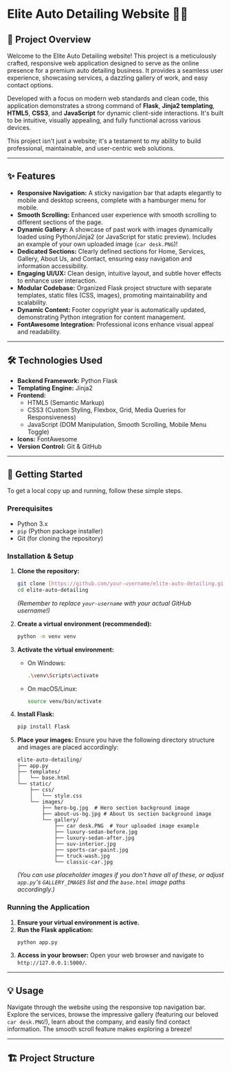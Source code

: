 # Elite Auto Detailing Website 🚗✨

## 🌟 Project Overview

Welcome to the Elite Auto Detailing website! This project is a meticulously crafted, responsive web application designed to serve as the online presence for a premium auto detailing business. It provides a seamless user experience, showcasing services, a dazzling gallery of work, and easy contact options.

Developed with a focus on modern web standards and clean code, this application demonstrates a strong command of **Flask**, **Jinja2 templating**, **HTML5**, **CSS3**, and **JavaScript** for dynamic client-side interactions. It's built to be intuitive, visually appealing, and fully functional across various devices.

This project isn't just a website; it's a testament to my ability to build professional, maintainable, and user-centric web solutions.

---

## ✨ Features

* **Responsive Navigation:** A sticky navigation bar that adapts elegantly to mobile and desktop screens, complete with a hamburger menu for mobile.
* **Smooth Scrolling:** Enhanced user experience with smooth scrolling to different sections of the page.
* **Dynamic Gallery:** A showcase of past work with images dynamically loaded using Python/Jinja2 (or JavaScript for static preview). Includes an example of your own uploaded image (`car desk.PNG`)!
* **Dedicated Sections:** Clearly defined sections for Home, Services, Gallery, About Us, and Contact, ensuring easy navigation and information accessibility.
* **Engaging UI/UX:** Clean design, intuitive layout, and subtle hover effects to enhance user interaction.
* **Modular Codebase:** Organized Flask project structure with separate templates, static files (CSS, images), promoting maintainability and scalability.
* **Dynamic Content:** Footer copyright year is automatically updated, demonstrating Python integration for content management.
* **FontAwesome Integration:** Professional icons enhance visual appeal and readability.

---

## 🛠️ Technologies Used

* **Backend Framework:** Python Flask
* **Templating Engine:** Jinja2
* **Frontend:**
    * HTML5 (Semantic Markup)
    * CSS3 (Custom Styling, Flexbox, Grid, Media Queries for Responsiveness)
    * JavaScript (DOM Manipulation, Smooth Scrolling, Mobile Menu Toggle)
* **Icons:** FontAwesome
* **Version Control:** Git & GitHub

---

## 🚀 Getting Started

To get a local copy up and running, follow these simple steps.

### Prerequisites

* Python 3.x
* `pip` (Python package installer)
* Git (for cloning the repository)

### Installation & Setup

1.  **Clone the repository:**
    ```bash
    git clone [https://github.com/your-username/elite-auto-detailing.git](https://github.com/your-username/elite-auto-detailing.git)
    cd elite-auto-detailing
    ```
    *(Remember to replace `your-username` with your actual GitHub username!)*

2.  **Create a virtual environment (recommended):**
    ```bash
    python -m venv venv
    ```

3.  **Activate the virtual environment:**
    * On Windows:
        ```bash
        .\venv\Scripts\activate
        ```
    * On macOS/Linux:
        ```bash
        source venv/bin/activate
        ```

4.  **Install Flask:**
    ```bash
    pip install Flask
    ```

5.  **Place your images:**
    Ensure you have the following directory structure and images are placed accordingly:
    ```
    elite-auto-detailing/
    ├── app.py
    ├── templates/
    │   └── base.html
    └── static/
        ├── css/
        │   └── style.css
        └── images/
            ├── hero-bg.jpg  # Hero section background image
            ├── about-us-bg.jpg # About Us section background image
            └── gallery/
                ├── car desk.PNG  # Your uploaded image example
                ├── luxury-sedan-before.jpg
                ├── luxury-sedan-after.jpg
                ├── suv-interior.jpg
                ├── sports-car-paint.jpg
                ├── truck-wash.jpg
                └── classic-car.jpg
    ```
    *(You can use placeholder images if you don't have all of these, or adjust `app.py`'s `GALLERY_IMAGES` list and the `base.html` image paths accordingly.)*

### Running the Application

1.  **Ensure your virtual environment is active.**
2.  **Run the Flask application:**
    ```bash
    python app.py
    ```
3.  **Access in your browser:**
    Open your web browser and navigate to `http://127.0.0.1:5000/`.

---

## 💡 Usage

Navigate through the website using the responsive top navigation bar. Explore the services, browse the impressive gallery (featuring our beloved `car desk.PNG`!), learn about the company, and easily find contact information. The smooth scroll feature makes exploring a breeze!

---

## 🏗️ Project Structure